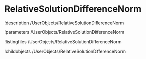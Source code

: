 <!-- MOOSE Documentation Stub: Remove this when content is added. -->

# RelativeSolutionDifferenceNorm
!description /UserObjects/RelativeSolutionDifferenceNorm

!parameters /UserObjects/RelativeSolutionDifferenceNorm

!listingfiles /UserObjects/RelativeSolutionDifferenceNorm

!childobjects /UserObjects/RelativeSolutionDifferenceNorm
